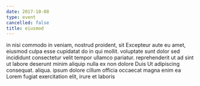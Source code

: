 ```yaml
---
date: 2017-10-08
type: event
cancelled: false
title: eiusmod
---
```

in nisi commodo in veniam, nostrud proident, sit Excepteur aute eu amet, eiusmod culpa esse cupidatat do in qui mollit. voluptate sunt dolor sed incididunt consectetur velit tempor ullamco pariatur. reprehenderit ut ad sint ut labore deserunt minim aliquip nulla ex non dolore Duis Ut adipiscing consequat. aliqua. ipsum dolore cillum officia occaecat magna enim ea Lorem fugiat exercitation elit, irure et laboris